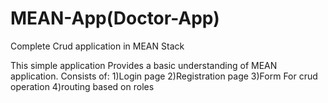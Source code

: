 # MEAN-App(Doctor-App)
Complete Crud application in MEAN Stack


This simple application Provides a basic understanding of MEAN application.
Consists of:
1)Login page
2)Registration page 
3)Form For crud operation
4)routing based on roles
